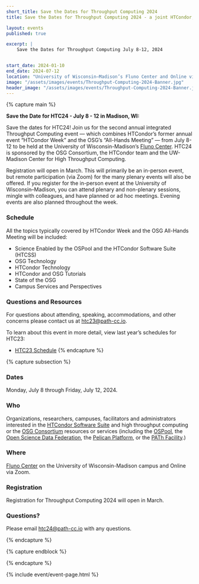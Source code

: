 ```yaml
---
short_title: Save the Dates for Throughput Computing 2024
title: Save the Dates for Throughput Computing 2024 - a joint HTCondor, CHTC & OSG event

layout: events
published: true

excerpt: |
    Save the Dates for Throughput Computing July 8-12, 2024


start_date: 2024-01-10
end_date: 2024-07-12
location: "University of Wisconsin–Madison’s Fluno Center and Online via Zoom"
image: "/assets/images/events/Throughput-Computing-2024-Banner.jpg"
header_image: "/assets/images/events/Throughput-Computing-2024-Banner.jpg"
---
```


{% capture main %}

**Save the Date for HTC24 - July 8 - 12 in Madison, WI:** 

Save the dates for HTC24! Join us for the second annual integrated Throughput Computing event — which combines HTCondor’s former annual event “HTCondor Week” and the OSG’s “All-Hands Meeting” — from July 8-12 to be held at the University of Wisconsin-Madison’s [Fluno Center](https://fluno.com/). HTC24 is sponsored by the OSG Consortium, the HTCondor team and the UW-Madison Center for High Throughput Computing. 


Registration will open in March. This will primarily be an in-person event, but remote participation (via Zoom) for the many plenary events will also be offered.
If you register for the in-person event at the University of Wisconsin–Madison, you can attend plenary and non-plenary sessions, mingle with colleagues, and have planned or ad hoc meetings. Evening events are also planned throughout the week.


### Schedule

All the topics typically covered by HTCondor Week and the OSG All-Hands Meeting will be included:

- Science Enabled by the OSPool and the HTCondor Software Suite (HTCSS)
- OSG Technology
- HTCondor Technology
- HTCondor and OSG Tutorials
- State of the OSG
- Campus  Services and Perspectives


### Questions and Resources

For questions about attending, speaking, accommodations, and other concerns please contact us at [htc23@path-cc.io](mailto:htc23@path-cc.io).

To learn about this event in more detail, view last year’s schedules for HTC23:

- [HTC23 Schedule](https://agenda.hep.wisc.edu/event/2014/timetable/#all.detailed)
{% endcapture %}


{% capture subsection %}
### Dates

Monday, July 8 through Friday, July 12, 2024.

### Who

Organizations, researchers, campuses, facilitators and administrators interested in the [HTCondor Software Suite](https://htcondor.org) and high throughput computing or the [OSG Consortium](https://osg-htc.org/) resources or services (including the [OSPool](https://osg-htc.org/services/open_science_pool.html), the [Open Science Data Federation](https://osg-htc.org/services/osdf.html), the [Pelican Platform](https://pelicanplatform.org/), or the [PATh Facility](https://path-cc.io/facility/).)

### Where

[Fluno Center](https://fluno.com/) on the University of Wisconsin-Madison campus and Online via Zoom.

### Registration

Registration for Throughput Computing 2024 will open in March. 

### Questions?

Please email [htc24@path-cc.io](mailto:htc24@path-cc.io) with any questions.

{% endcapture %}

{% capture endblock %}


{% endcapture %}

{% include event/event-page.html %}
